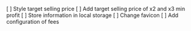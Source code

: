 [ ] Style target selling price
[ ] Add target selling price of x2 and x3 min profit
[ ] Store information in local storage
[ ] Change favicon
[ ] Add configuration of fees